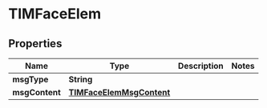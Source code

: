 

# TIMFaceElem


## Properties

| Name | Type | Description | Notes |
|------------ | ------------- | ------------- | -------------|
|**msgType** | **String** |  |  |
|**msgContent** | [**TIMFaceElemMsgContent**](TIMFaceElemMsgContent.md) |  |  |



